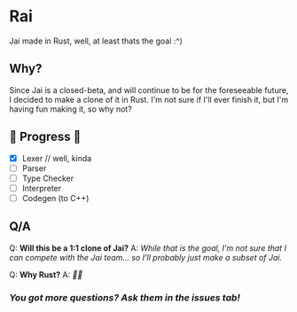 # Rai

Jai made in Rust, well, at least thats the goal :^)

## Why?
Since Jai is a closed-beta, and will continue to be for the foreseeable future, I decided to make a clone of it in Rust.
I'm not sure if I'll ever finish it, but I'm having fun making it, so why not?

## 🚧 Progress 🚧
- [x] Lexer // well, kinda
- [ ] Parser
- [ ] Type Checker
- [ ] Interpreter
- [ ] Codegen (to C++)

## Q/A

Q: **Will this be a 1:1 clone of Jai?**
A: *While that is the goal, I'm not sure that I can compete with the Jai team... so I'll probably just make a subset of Jai.*

Q: **Why Rust?**
A: *🦀🦀*

### *You got more questions? Ask them in the issues tab!*